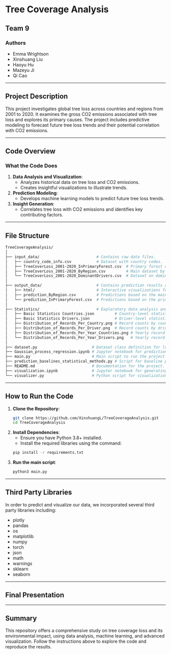 # **Tree Coverage Analysis**

## **Team 9**

### **Authors**
- Emma Wrightson  
- Xinshuang Liu  
- Haoyu Hu  
- Mazeyu Ji  
- Qi Cao  

---

## **Project Description**
This project investigates global tree loss across countries and regions from 2001 to 2020. It examines the gross CO2 emissions associated with tree loss and explores its primary causes. The project includes predictive modeling to forecast future tree loss trends and their potential correlation with CO2 emissions.

---

## **Code Overview**
### What the Code Does
1. **Data Analysis and Visualization**:
   - Analyzes historical data on tree loss and CO2 emissions.
   - Creates insightful visualizations to illustrate trends.
2. **Prediction Modeling**:
   - Develops machine learning models to predict future tree loss trends.
3. **Insight Generation**:
   - Correlates tree loss with CO2 emissions and identifies key contributing factors.

---

## **File Structure**

```bash
TreeCoverageAnalysis/
│
├── input_data/                         # Contains raw data files.
│   ├── country_code_info.csv           # Dataset with country codes.
│   ├── TreeCoverLoss_2001-2020_InPrimaryForest.csv  # Primary forest dataset.
│   ├── TreeCoverLoss_2001-2020_ByRegion.csv         # Main dataset by region.
│   └── TreeCoverLoss_2001-2020_DominantDrivers.csv  # Dataset on dominant drivers.
│
├── output_data/                        # Contains prediction results and visualizations.
│   ├── html/                           # Interactive visualizations for tree cover loss and CO2.
│   ├── prediction_ByRegion.csv         # Predictions based on the main dataset.
│   └── prediction_InPrimaryForest.csv  # Predictions based on the primary forest dataset.
│
├── Statistics/                         # Exploratory data analysis and statistics.
│   ├── Basic Statistics Countries.json         # Country-level statistics on tree cover loss and CO2.
│   ├── Basic Statistics Drivers.json           # Driver-level statistics on tree cover loss and CO2.
│   ├── Distribution_of_Records_Per_Country.png # Record counts by country.
│   ├── Distribution_of_Records_Per_Driver.png  # Record counts by driver type.
│   ├── Distribution_of_Records_Per_Year_Countries.png # Yearly record counts by country.
│   └── Distribution_of_Records_Per_Year_Drivers.png   # Yearly record counts by driver type.
│
├── dataset.py                        # Dataset class definition for loading and preprocessing data.
├── Gaussian_process_regression.ipynb # Jupyter notebook for prediction modeling using Gaussian process regression.
├── main.py                           # Main script to run the project pipeline.
├── prediction_baselines_statistical_methods.py # Script for baseline prediction models.
├── README.md                         # Documentation for the project.
├── visualization.ipynb               # Jupyter notebook for generating visualizations.
└── visualizer.py                     # Python script for visualization tasks.
```

---

## **How to Run the Code**
1. **Clone the Repository**:
   ```bash
   git clone https://github.com/XinshuangL/TreeCoverageAnalysis.git
   cd TreeCoverageAnalysis
   ```
2. **Install Dependencies**:
    - Ensure you have Python 3.8+ installed.
    - Install the required libraries using the command:
   ```bash
   pip install -r requirements.txt
   ```
3. **Run the main script**:
   ```bash
   python3 main.py
   ```

---

## **Third Party Libraries**
In order to predict and visualize our data, we incorporated several third party libraries including:
- plotly
- pandas
- os
- matplotlib
- numpy
- torch
- json
- math
- warnings
- sklearn
- seaborn

---

## **Final Presentation**

---

## **Summary**
This repository offers a comprehensive study on tree coverage loss and its environmental impact, using data analysis, machine learning, and advanced visualization. Follow the instructions above to explore the code and reproduce the results.